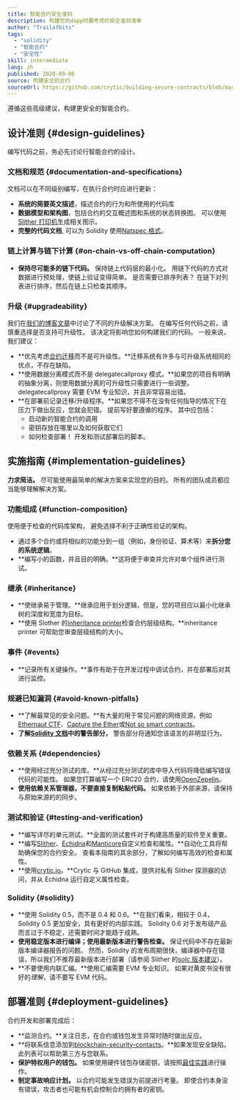 ```yaml
---
title: 智能合约安全准则
description: 构建您的dapp时要考虑的安全准则清单
author: "Trailofbits"
tags:
  - "solidity"
  - "智能合约"
  - "安全性"
skill: intermediate
lang: zh
published: 2020-09-06
source: 构建安全的合约
sourceUrl: https://github.com/crytic/building-secure-contracts/blob/master/development-guidelines/guidelines.md
---
```


遵循这些高级建议，构建更安全的智能合约。

## 设计准则 \{#design-guidelines}

编写代码之前，务必先讨论行智能合约的设计。

### 文档和规范 \{#documentation-and-specifications}

文档可以在不同级别编写，在执行合约时应进行更新：

- **系统的简要英文描述**，描述合约的行为和所使用的代码库
- **数据模型和架构图**，包括合约的交互概述图和系统的状态转换图。 可以使用[Slither 打印机](https://github.com/crytic/slither/wiki/Printer-documentation)生成相关图示。
- **完整的代码文档**, 可以为 Solidity 使用[Natspec 格式](https://solidity.readthedocs.io/en/develop/natspec-format.html)。

### 链上计算与链下计算 \{#on-chain-vs-off-chain-computation}

- **保持尽可能多的链下代码。** 保持链上代码层的最小化。 用链下代码的方式对数据进行预处理，使链上验证变得简单。 是否需要已排序列表？ 在链下对列表进行排序，然后在链上只检查其顺序。

### 升级 \{#upgradeability}

我们在[我们的博客文章](https://blog.trailofbits.com/2018/09/05/contract-upgrade-anti-patterns/)中讨论了不同的升级解决方案。 在编写任何代码之前，请慎重选择是否支持可升级性。 该决定将影响您如何构建我们的代码。 一般来说，我们建议：

- **优先考虑[合约迁移](https://blog.trailofbits.com/2018/10/29/how-contract-migration-works/)而不是可升级性。**迁移系统有许多与可升级系统相同的优点，不存在缺陷。
- **使用数据分离模式而不是 delegatecallproxy 模式。**如果您的项目有明确的抽象分离，则使用数据分离的可升级性只需要进行一些调整。 delegatecallproxy 需要 EVM 专业知识，并且非常容易出错。
- **在部署前记录迁移/升级程序。**如果您不得不在没有任何指导的情况下在压力下做出反应，您就会犯错。 提前写好要遵循的程序。 其中应包括：
  - 启动新的智能合约的调用
  - 密钥存放在哪里以及如何获取它们
  - 如何检查部署！ 开发和测试部署后的脚本。

## 实施指南 \{#implementation-guidelines}

**力求简洁。** 尽可能使用最简单的解决方案来实现您的目的。 所有的团队成员都应当能够理解解决方案。

### 功能组成 \{#function-composition}

使用便于检查的代码库架构， 避免选择不利于正确性验证的架构。

- 通过多个合约或将相似的功能分到一组（例如，身份验证、算术等）来**拆分您的系统逻辑**。
- **编写小的函数，并且目的明确。**这将便于审查并允许对单个组件进行测试。

### 继承 \{#inheritance}

- **使继承易于管理。**继承应用于划分逻辑，但是，您的项目应以最小化继承树的深度和宽度为目标。
- **使用 Slother 的[inheritance printer](https://github.com/crytic/slither/wiki/Printer-documentation#inheritance-graph)检查合约层级结构。**inheritance printer 可帮助您审查层级结构的大小。

### 事件 \{#events}

- **记录所有关键操作。**事件有助于在开发过程中调试合约，并在部署后对其进行监控。

### 规避已知漏洞 \{#avoid-known-pitfalls}

- **了解最常见的安全问题。**有大量的用于常见问题的网络资源，例如[Ethernaut CTF](https://ethernaut.openzeppelin.com/)、[Capture the Ether](https://capturetheether.com/)或[Not so smart contracts](https://github.com/crytic/not-so-smart-contracts/)。
- **了解[Solidity 文档](https://solidity.readthedocs.io/en/latest/)中的警告部分，** 警告部分将通知您该语言的非明显行为。

### 依赖关系 \{#dependencies}

- **使用经过充分测试的库。**从经过充分测试的库中导入代码将降低编写错误代码的可能性。 如果您打算编写一个 ERC20 合约，请使用[OpenZepelin](https://github.com/OpenZeppelin/openzeppelin-contracts/tree/master/contracts/token/ERC20)。
- **使用依赖关系管理器，不要直接复制粘贴代码。** 如果依赖于外部来源，请保持与原始来源的的同步。

### 测试和验证 \{#testing-and-verification}

- **编写详尽的单元测试。**全面的测试套件对于构建高质量的软件至关重要。
- **编写[Slither](https://github.com/crytic/slither)、[Echidna](https://github.com/crytic/echidna)和[Manticore](https://github.com/trailofbits/manticore)自定义检查和属性。**自动化工具将帮助确保您的合约安全。 查看本指南的其余部分，了解如何编写高效的检查和属性。
- **使用[crytic.io](https://crytic.io/)。**Crytic 与 GitHub 集成，提供对私有 Slither 探测器的访问，并从 Echidna 运行自定义属性检查。

### Solidity \{#solidity}

- **使用 Solidity 0.5，而不是 0.4 和 0.6。**在我们看来，相较于 0.4，Solidity 0.5 更加安全，具有更好的内部实践。 Solidity 0.6 对于发布级产品而言过于不稳定，还需要时间才能趋于成熟。
- **使用稳定版本进行编译；使用最新版本进行警告检查。** 保证代码中不存在最新版本编译器报告的问题。 然而，Solidity 的发布周期很快，编译器中存在错误，所以我们不推荐最新版本进行部署（请参阅 Slither 的[solc 版本建议](https://github.com/crytic/slither/wiki/Detector-Documentation#recommendation-33)）。
- **不要使用内联汇编。**使用汇编需要 EVM 专业知识。 如果对黄皮书没有很好的*理解*，请不要写 EVM 代码。

## 部署准则 \{#deployment-guidelines}

合约开发和部署完成后：

- **监测合约。**关注日志，在合约或钱包发生异常时随时做出反应。
- **将联系信息添加到[blockchain-security-contacts](https://github.com/crytic/blockchain-security-contacts)。**如果发现安全缺陷，此列表可以帮助第三方与您联系。
- **保护特权用户的钱包。** 如果使用硬件钱包存储密钥，请按照[最佳实践](https://blog.trailofbits.com/2018/11/27/10-rules-for-the-secure-use-of-cryptocurrency-hardware-wallets/)进行操作。
- **制定事故响应计划。** 以合约可能发生错误为前提进行考量。 即使合约本身没有错误，攻击者也可能有机会控制合约拥有者的密钥。
